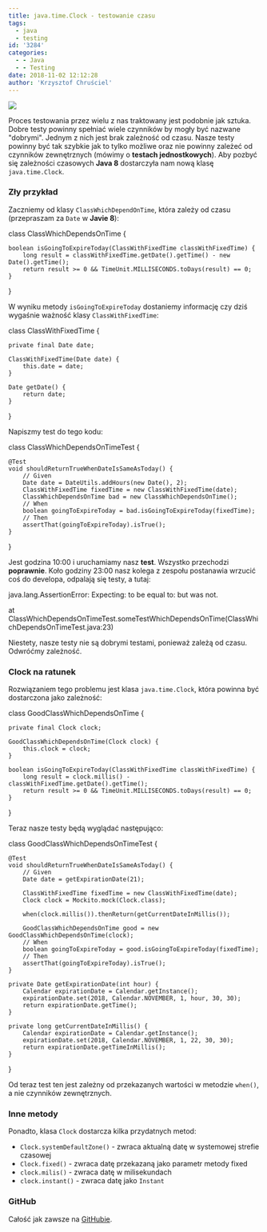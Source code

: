 ```yaml
---
title: java.time.Clock - testowanie czasu
tags:
  - java
  - testing
id: '3284'
categories:
  - - Java
  - - Testing
date: 2018-11-02 12:12:28
author: 'Krzysztof Chruściel'
---
```


![](http://codecouple.pl/wp-content/uploads/2017/05/testingLogo.png)

Proces testowania przez wielu z nas traktowany jest podobnie jak sztuka. Dobre testy powinny spełniać wiele czynników by mogły być nazwane "dobrymi". Jednym z nich jest brak zależność od czasu. Nasze testy powinny być tak szybkie jak to tylko możliwe oraz nie powinny zależeć od czynników zewnętrznych (mówimy o **testach jednostkowych**). Aby pozbyć się zależności czasowych **Java 8** dostarczyła nam nową klasę `java.time.Clock`.
<!-- more -->
### Zły przykład

Zaczniemy od klasy `ClassWhichDependOnTime`, która zależy od czasu (przepraszam za `Date` w **Javie 8**):

class ClassWhichDependsOnTime {

    boolean isGoingToExpireToday(ClassWithFixedTime classWithFixedTime) {
        long result = classWithFixedTime.getDate().getTime() - new Date().getTime();
        return result >= 0 && TimeUnit.MILLISECONDS.toDays(result) == 0;
    }

}

W wyniku metody `isGoingToExpireToday` dostaniemy informację czy dziś wygaśnie ważność klasy `ClassWithFixedTime`:

class ClassWithFixedTime {

    private final Date date;

    ClassWithFixedTime(Date date) {
        this.date = date;
    }

    Date getDate() {
        return date;
    }

}

Napiszmy test do tego kodu:

class ClassWhichDependsOnTimeTest {

    @Test
    void shouldReturnTrueWhenDateIsSameAsToday() {
        // Given
        Date date = DateUtils.addHours(new Date(), 2);
        ClassWithFixedTime fixedTime = new ClassWithFixedTime(date);
        ClassWhichDependsOnTime bad = new ClassWhichDependsOnTime();
        // When
        boolean goingToExpireToday = bad.isGoingToExpireToday(fixedTime);
        // Then
        assertThat(goingToExpireToday).isTrue();
    }

}

Jest godzina 10:00 i uruchamiamy nasz **test**. Wszystko przechodzi **poprawnie**. Koło godziny 23:00 nasz kolega z zespołu postanawia wrzucić coś do developa, odpalają się testy, a tutaj:

java.lang.AssertionError: 
Expecting:
 <true>
to be equal to:
 <false>
but was not.

  at ClassWhichDependsOnTimeTest.someTestWhichDependsOnTime(ClassWhichDependsOnTimeTest.java:23)

Niestety, nasze testy nie są dobrymi testami, ponieważ zależą od czasu. Odwróćmy zależność.

### Clock na ratunek

Rozwiązaniem tego problemu jest klasa `java.time.Clock`, która powinna być dostarczona jako zależność:

class GoodClassWhichDependsOnTime {

    private final Clock clock;

    GoodClassWhichDependsOnTime(Clock clock) {
        this.clock = clock;
    }

    boolean isGoingToExpireToday(ClassWithFixedTime classWithFixedTime) {
        long result = clock.millis() - classWithFixedTime.getDate().getTime();
        return result >= 0 && TimeUnit.MILLISECONDS.toDays(result) == 0;
    }

}

Teraz nasze testy będą wyglądać następująco:

class GoodClassWhichDependsOnTimeTest {

    @Test
    void shouldReturnTrueWhenDateIsSameAsToday() {
        // Given
        Date date = getExpirationDate(21);

        ClassWithFixedTime fixedTime = new ClassWithFixedTime(date);
        Clock clock = Mockito.mock(Clock.class);

        when(clock.millis()).thenReturn(getCurrentDateInMillis());

        GoodClassWhichDependsOnTime good = new GoodClassWhichDependsOnTime(clock);
        // When
        boolean goingToExpireToday = good.isGoingToExpireToday(fixedTime);
        // Then
        assertThat(goingToExpireToday).isTrue();
    }

    private Date getExpirationDate(int hour) {
        Calendar expirationDate = Calendar.getInstance();
        expirationDate.set(2018, Calendar.NOVEMBER, 1, hour, 30, 30);
        return expirationDate.getTime();
    }

    private long getCurrentDateInMillis() {
        Calendar expirationDate = Calendar.getInstance();
        expirationDate.set(2018, Calendar.NOVEMBER, 1, 22, 30, 30);
        return expirationDate.getTimeInMillis();
    }

}

Od teraz test ten jest zależny od przekazanych wartości w metodzie `when()`, a nie czynników zewnętrznych.

### Inne metody

Ponadto, klasa `Clock` dostarcza kilka przydatnych metod:

*   `Clock.systemDefaultZone()` - zwraca aktualną datę w systemowej strefie czasowej
*   `Clock.fixed()` - zwraca datę przekazaną jako parametr metody fixed
*   `clock.milis()` - zwraca datę w milisekundach
*   `clock.instant()` - zwraca datę jako `Instant`

### GitHub

Całość jak zawsze na [GitHubie](https://github.com/kchrusciel/CodeCouple/tree/master/ClockTest).